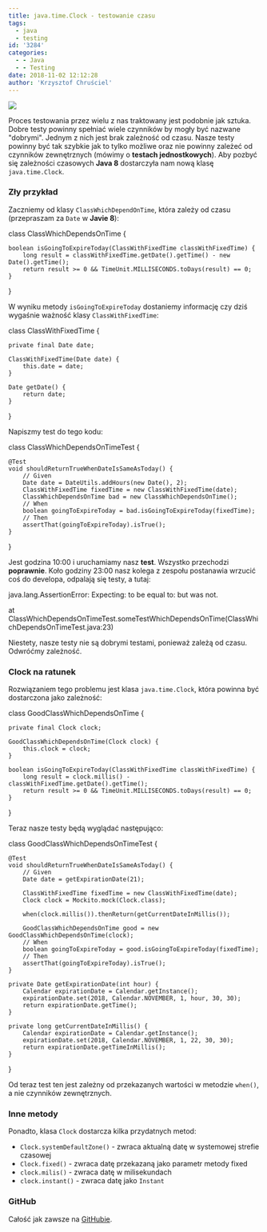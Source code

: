 ```yaml
---
title: java.time.Clock - testowanie czasu
tags:
  - java
  - testing
id: '3284'
categories:
  - - Java
  - - Testing
date: 2018-11-02 12:12:28
author: 'Krzysztof Chruściel'
---
```


![](http://codecouple.pl/wp-content/uploads/2017/05/testingLogo.png)

Proces testowania przez wielu z nas traktowany jest podobnie jak sztuka. Dobre testy powinny spełniać wiele czynników by mogły być nazwane "dobrymi". Jednym z nich jest brak zależność od czasu. Nasze testy powinny być tak szybkie jak to tylko możliwe oraz nie powinny zależeć od czynników zewnętrznych (mówimy o **testach jednostkowych**). Aby pozbyć się zależności czasowych **Java 8** dostarczyła nam nową klasę `java.time.Clock`.
<!-- more -->
### Zły przykład

Zaczniemy od klasy `ClassWhichDependOnTime`, która zależy od czasu (przepraszam za `Date` w **Javie 8**):

class ClassWhichDependsOnTime {

    boolean isGoingToExpireToday(ClassWithFixedTime classWithFixedTime) {
        long result = classWithFixedTime.getDate().getTime() - new Date().getTime();
        return result >= 0 && TimeUnit.MILLISECONDS.toDays(result) == 0;
    }

}

W wyniku metody `isGoingToExpireToday` dostaniemy informację czy dziś wygaśnie ważność klasy `ClassWithFixedTime`:

class ClassWithFixedTime {

    private final Date date;

    ClassWithFixedTime(Date date) {
        this.date = date;
    }

    Date getDate() {
        return date;
    }

}

Napiszmy test do tego kodu:

class ClassWhichDependsOnTimeTest {

    @Test
    void shouldReturnTrueWhenDateIsSameAsToday() {
        // Given
        Date date = DateUtils.addHours(new Date(), 2);
        ClassWithFixedTime fixedTime = new ClassWithFixedTime(date);
        ClassWhichDependsOnTime bad = new ClassWhichDependsOnTime();
        // When
        boolean goingToExpireToday = bad.isGoingToExpireToday(fixedTime);
        // Then
        assertThat(goingToExpireToday).isTrue();
    }

}

Jest godzina 10:00 i uruchamiamy nasz **test**. Wszystko przechodzi **poprawnie**. Koło godziny 23:00 nasz kolega z zespołu postanawia wrzucić coś do developa, odpalają się testy, a tutaj:

java.lang.AssertionError: 
Expecting:
 <true>
to be equal to:
 <false>
but was not.

  at ClassWhichDependsOnTimeTest.someTestWhichDependsOnTime(ClassWhichDependsOnTimeTest.java:23)

Niestety, nasze testy nie są dobrymi testami, ponieważ zależą od czasu. Odwróćmy zależność.

### Clock na ratunek

Rozwiązaniem tego problemu jest klasa `java.time.Clock`, która powinna być dostarczona jako zależność:

class GoodClassWhichDependsOnTime {

    private final Clock clock;

    GoodClassWhichDependsOnTime(Clock clock) {
        this.clock = clock;
    }

    boolean isGoingToExpireToday(ClassWithFixedTime classWithFixedTime) {
        long result = clock.millis() - classWithFixedTime.getDate().getTime();
        return result >= 0 && TimeUnit.MILLISECONDS.toDays(result) == 0;
    }

}

Teraz nasze testy będą wyglądać następująco:

class GoodClassWhichDependsOnTimeTest {

    @Test
    void shouldReturnTrueWhenDateIsSameAsToday() {
        // Given
        Date date = getExpirationDate(21);

        ClassWithFixedTime fixedTime = new ClassWithFixedTime(date);
        Clock clock = Mockito.mock(Clock.class);

        when(clock.millis()).thenReturn(getCurrentDateInMillis());

        GoodClassWhichDependsOnTime good = new GoodClassWhichDependsOnTime(clock);
        // When
        boolean goingToExpireToday = good.isGoingToExpireToday(fixedTime);
        // Then
        assertThat(goingToExpireToday).isTrue();
    }

    private Date getExpirationDate(int hour) {
        Calendar expirationDate = Calendar.getInstance();
        expirationDate.set(2018, Calendar.NOVEMBER, 1, hour, 30, 30);
        return expirationDate.getTime();
    }

    private long getCurrentDateInMillis() {
        Calendar expirationDate = Calendar.getInstance();
        expirationDate.set(2018, Calendar.NOVEMBER, 1, 22, 30, 30);
        return expirationDate.getTimeInMillis();
    }

}

Od teraz test ten jest zależny od przekazanych wartości w metodzie `when()`, a nie czynników zewnętrznych.

### Inne metody

Ponadto, klasa `Clock` dostarcza kilka przydatnych metod:

*   `Clock.systemDefaultZone()` - zwraca aktualną datę w systemowej strefie czasowej
*   `Clock.fixed()` - zwraca datę przekazaną jako parametr metody fixed
*   `clock.milis()` - zwraca datę w milisekundach
*   `clock.instant()` - zwraca datę jako `Instant`

### GitHub

Całość jak zawsze na [GitHubie](https://github.com/kchrusciel/CodeCouple/tree/master/ClockTest).